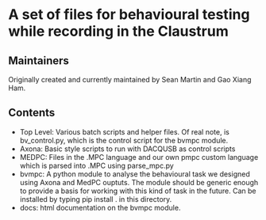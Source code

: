 # A set of files for behavioural testing while recording in the Claustrum

## Maintainers

Originally created and currently maintained by Sean Martin and Gao Xiang Ham.

## Contents

- Top Level: Various batch scripts and helper files. Of real note, is bv_control.py, which is the control script for the bvmpc module.
- Axona: Basic style scripts to run with DACQUSB as control scripts
- MEDPC: Files in the .MPC language and our own pmpc custom language which is parsed into .MPC using parse_mpc.py
- bvmpc: A python module to analyse the behavioural task we designed using Axona and MedPC ouptuts. The module should be generic enough to provide a basis for working with this kind of task in the future. Can be installed by typing pip install . in this directory.
- docs: html documentation on the bvmpc module.
